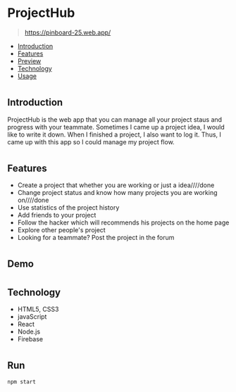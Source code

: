 # ProjectHub

> https://pinboard-25.web.app/

- [Introduction](#01)
- [Features](#02)
- [Preview](#03)
- [Technology](#04)
- [Usage](#05)

#

## <span id="01">Introduction</span>

ProjectHub is the web app that you can manage all your project staus and progress with your teammate. Sometimes I came up a project idea, I would like to write it down. When I finished a project, I also want to log it. Thus, I came up with this app so I could manage my project flow.

#

## <span id="02">Features</span>

- Create a project that whether you are working or just a idea////done
- Change project status and know how many projects you are working on////done
- Use statistics of the project history
- Add friends to your project
- Follow the hacker which will recommends his projects on the home page
- Explore other people's project
- Looking for a teammate? Post the project in the forum

#

## <span id="03">Demo</span>

#

## <span id="04">Technology</span>

- HTML5, CSS3
- javaScript
- React
- Node.js
- Firebase

#

## <span id="05">Run</span>

```markdown
npm start
```
